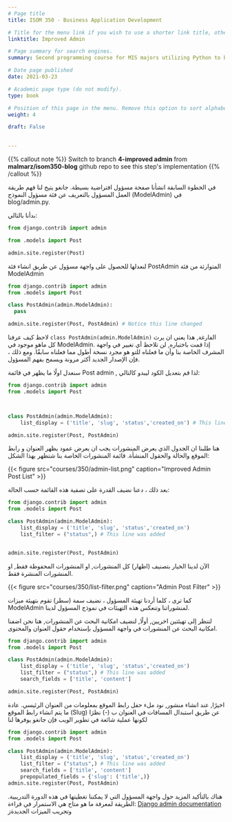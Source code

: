 ```yaml
---
# Page title
title: ISOM 350 - Business Application Development

# Title for the menu link if you wish to use a shorter link title, otherwise remove this option.
linktitle: Improved Admin

# Page summary for search engines.
summary: Second programming course for MIS majors utilizing Python to build data-driven business applications.

# Date page published
date: 2021-03-23

# Academic page type (do not modify).
type: book

# Position of this page in the menu. Remove this option to sort alphabetically.
weight: 4

draft: False
 

---
```


{{% callout note %}}
Switch to branch **4-improved admin** from **malmarz/isom350-blog** github repo to see this step's implementation
{{% /callout %}}



في الخطوة السابقة انشأنا صفحة مسؤول افتراضية بسيطة. جانغو يتيح  لنا فهم طريقة العمل المسؤول بالتعريف عن فئة مسؤول النموذج (ModelAdmin) في blog/admin.py.



بدأنا بالتالي:


```python
from django.contrib import admin

from .models import Post

admin.site.register(Post)
```


لنعدلها للحصول على واجهة مسؤول عن طريق انشاء فئة PostAdmin المتوارثة من فئة ModelAdmin



```python
from django.contrib import admin
from .models import Post

class PostAdmin(admin.ModelAdmin):
  pass

admin.site.register(Post, PostAdmin) # Notice this line changed
```


لاحظ كيف عرفنا `class PostAdmin(admin.ModelAdmin)` الفارغة, 
هذا يعني ان يرث كل ماهو موجود في ModelAdmin.
 إذا قمت باختباره, لن تلاحظ أي تغيير في واجهة المشرف الخاصة بنا وأن ما فعلناه للتو هو مجرد نسخة أطول مما فعلناه سابقًا. ومع ذلك ، فإن الإصدار الجديد أكثر مرونة ويسمح بفهم المسؤول. 


سنعدل اولًا ما يظهر في قائمة Post admin , 
لذا قم بتعديل الكود ليبدو كالتالي:

```python
from django.contrib import admin
from .models import Post



class PostAdmin(admin.ModelAdmin):
    list_display = ('title', 'slug', 'status','created_on') # This line was added

admin.site.register(Post, PostAdmin)
```


هنا طلبنا ان الجدول الذي يعرض المنشورات يجب ان يعرض عمود يظهر العنوان و رابط الموقع والحالة والحقول المنشأة. قائمة المنشورات الخاصة بنا شتظهر بهذا الشكل:


{{< figure src="courses/350/admin-list.png" caption="Improved Admin Post List" >}}



بعد ذلك ، دعنا نضيف القدرة على تصفية هذه القائمة حسب الحالة:  

```python
from django.contrib import admin
from .models import Post

class PostAdmin(admin.ModelAdmin):
    list_display = ('title', 'slug', 'status','created_on')
    list_filter = ("status",) # This line was added


admin.site.register(Post, PostAdmin)
```



الآن لدينا الخيار بتصنيف (اظهار) كل المنشورات, او المنشورات المحفوظة فقط, او المنشورات المنشرة فقط.

{{< figure src="courses/350/list-filter.png" caption="Admin Post Filter" >}}


كما ترى ، كلما أردنا تهيئة المسؤول ، نضيف سمة (سطر) تقوم بتهيئة ميزات ModelAdmin لمنشوراتنا وتنعكس هذه التهيئات في نموذج المسؤول لدينا. 


لننظر إلى تهيئتين اخريين, أولًا, لنضيف امكانية البحث عن المنشورات, هنا نحن اضفنا امكانية البحث عن المنشورات في واجهة المسؤول بإستخدام حقول العنوان والمحتوى.


```python
from django.contrib import admin
from .models import Post

class PostAdmin(admin.ModelAdmin):
    list_display = ('title', 'slug', 'status','created_on')
    list_filter = ("status",) # This line was added
    search_fields = ['title', 'content']

admin.site.register(Post, PostAdmin)
```


اخيرًا, عند انشاء منشور, نود ملء حفل رابط الموقع بمعلومات من العنوان الرئيسي.
عادة ما يتم انشاء رابط الموقع (Slug) عن طريق استبدال المسافات في العنوان ب (-)
نظرَا لكونها عملية شائعة في تطوير الويب فإن جانغو يوفرها لنا

```python
from django.contrib import admin
from .models import Post

class PostAdmin(admin.ModelAdmin):
    list_display = ('title', 'slug', 'status','created_on')
    list_filter = ("status",) # This line was added
    search_fields = ['title', 'content']
    prepopulated_fields = {'slug': ('title',)}
admin.site.register(Post, PostAdmin)
```


هناك بالتأكيد المزيد حول واجهة المسؤول التي لا يمكننا تغطيتها في هذه الدورة التدريبية. الطريقة لمعرفة ما هو متاح هي الاستمرار في قراءة: [Django admin documentation](https://docs.djangoproject.com/en/3.1/ref/contrib/admin/) 
وتجريب الميزات الجديدةز
